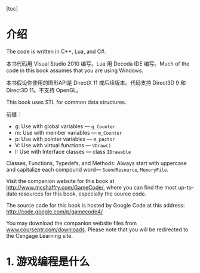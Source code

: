 [toc]

# 介绍

The code is written in C++, Lua, and C#.

本书代码用 Visual Studio 2010 编写。Lua 用 Decoda IDE 编写。Much of the code in this book assumes that you are using Windows.

本书假设你使用的图形API是 DirectX 11 或后续版本。代码支持 Direct3D 9 和 Direct3D 11。不支持 OpenGL。

This book uses STL for common data structures.

前缀：

- g: Use with global variables — `g_Counter`- m: Use with member variables — `m_Counter`- p: Use with pointer variables — `m_pActor`- V: Use with virtual functions — `VDraw()`- I: Use with Interface classes — class `IDrawable`

Classes, Functions, Typedefs, and Methods: Always start with uppercase and capitalize each compound word— `SoundResource`, `MemoryFile`.

Visit the companion website for this book at http://www.mcshaffry.com/GameCode/, where you can find the most up-to-date resources for this book, especially the source code.
The source code for this book is hosted by Google Code at this address:http://code.google.com/p/gamecode4/You may download the companion website files from www.courseptr.com/downloads. Please note that you will be redirected to the Cengage Learning site.

# 1. 游戏编程是什么
